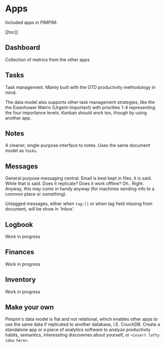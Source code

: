 # Apps
Included apps in PIMPIM:

[[toc]]

## Dashboard
Collection of metrics from the other apps

## Tasks
Task management.
Mainly built with the GTD productivity methodology in mind.

The data model also supports other task management strategies, like the the Eisenhower Matrix (Urgent-Important) with priorities 1-4 representing the four importance levels. Kanban should work too, though by using another app.

## Notes
A cleaner, single-purpose interface to notes.
Uses the same document model as `Tasks`.

## Messages
General purpose messaging central.
Email is best kept in files, it is said. While that is said. Does it replicate? Does it work offline? Oh.. Right. Anyway, this may come in handy anyway (for machines sending info to a common place or something).

Untagged messages, either when <code>tag:[]</code> or when tag field missing from document, will be show in 'Inbox'.

## Logbook
Work in progress

## Finances
Work in progress

## Inventory
Work in progress

## Make your own
Pimpim's data model is flat and not relational, which enables other apps to use the same data if replicated to another database, I.E. CouchDB. 
Create a standalone app or a piece of analytics software to analyze productivity habits, semantics, interessting discoveries about yourself, or `<insert lofty idea here>`.